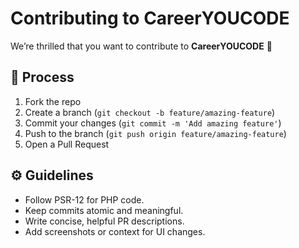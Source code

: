 # Contributing to CareerYOUCODE

We’re thrilled that you want to contribute to **CareerYOUCODE** 💼

## 🧭 Process

1. Fork the repo
2. Create a branch (`git checkout -b feature/amazing-feature`)
3. Commit your changes (`git commit -m 'Add amazing feature'`)
4. Push to the branch (`git push origin feature/amazing-feature`)
5. Open a Pull Request

## ⚙️ Guidelines

-   Follow PSR-12 for PHP code.
-   Keep commits atomic and meaningful.
-   Write concise, helpful PR descriptions.
-   Add screenshots or context for UI changes.
